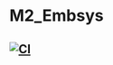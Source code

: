 # M2_Embsys

## [![CI](https://github.com/sivamahanthi/M2_Embsys/actions/workflows/CI.yml/badge.svg)](https://github.com/sivamahanthi/M2_Embsys/actions/workflows/CI.yml)
